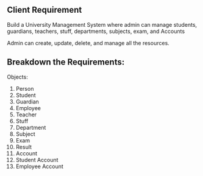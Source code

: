 ## Client Requirement
 Build a University Management System where admin can manage students, guardians, teachers, stuff, departments, subjects, exam, and Accounts

Admin can create, update, delete, and manage all the resources.

## Breakdown the Requirements:

Objects:

1. Person
2. Student
3. Guardian
4. Employee
5. Teacher
6. Stuff
7. Department
8. Subject
9. Exam
10. Result
11. Account
12. Student Account
13. Employee Account



